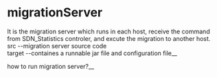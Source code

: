 # migrationServer
It is the migration server which runs in each host, receive the command from SDN_Statistics controler, and excute the migration to another host. <br />
src            --migration server source code  <br />
target         --containes a runnable jar file and configuration file__

how to run migration server?__

